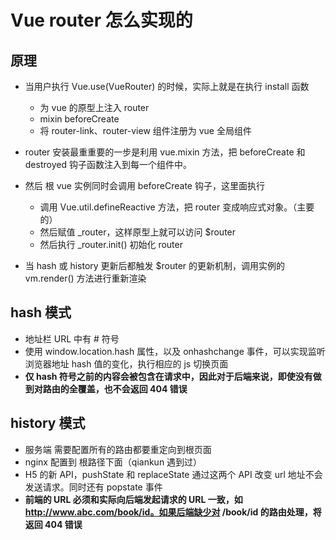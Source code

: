 # Vue router 怎么实现的

## 原理

- 当用户执行 Vue.use(VueRouter) 的时候，实际上就是在执行 install 函数

  - 为 vue 的原型上注入 router
  - mixin beforeCreate
  - 将 router-link、router-view 组件注册为 vue 全局组件

- router 安装最重重要的一步是利用 vue.mixin 方法，把 beforeCreate 和 destroyed 钩子函数注入到每一个组件中。

- 然后 根 vue 实例同时会调用 beforeCreate 钩子，这里面执行

  - 调用 Vue.util.defineReactive 方法，把 router 变成响应式对象。（主要的）
  - 然后赋值 \_router，这样原型上就可以访问 $router
  - 然后执行 \_router.init() 初始化 router

- 当 hash 或 history 更新后都触发 $router 的更新机制，调用实例的 vm.render() 方法进行重新渲染

## hash 模式

- 地址栏 URL 中有 # 符号
- 使用 window.location.hash 属性，以及 onhashchange 事件，可以实现监听浏览器地址 hash 值的变化，执行相应的 js 切换页面
- **仅 hash 符号之前的内容会被包含在请求中，因此对于后端来说，即使没有做到对路由的全覆盖，也不会返回 404 错误**

## history 模式

- 服务端 需要配置所有的路由都要重定向到根页面
- nginx 配置到 根路径下面（qiankun 遇到过）
- H5 的新 API，pushState 和 replaceState 通过这两个 API 改变 url 地址不会发送请求。同时还有 popstate 事件
- **前端的 URL 必须和实际向后端发起请求的 URL 一致，如 http://www.abc.com/book/id。如果后端缺少对 /book/id 的路由处理，将返回 404 错误**
